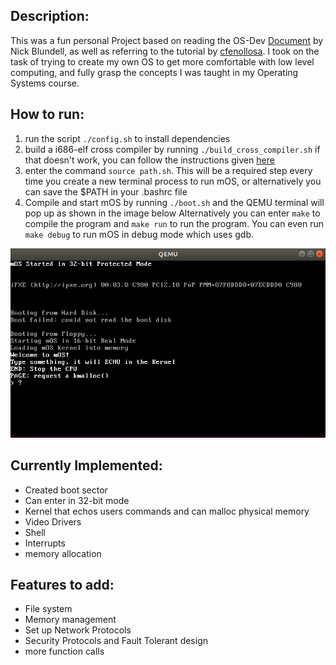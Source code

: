 ## Description:
This was a fun personal Project based on reading the OS-Dev [Document](http://www.cs.bham.ac.uk/~exr/lectures/opsys/10_11/lectures/os-dev.pdf) by Nick Blundell, as well as referring to the tutorial by [cfenollosa](https://github.com/cfenollosa/os-tutorial). I took on the task of trying to create my own OS to get more comfortable with low level computing, and fully grasp the concepts I was taught in my Operating Systems course.


## How to run:
1. run the script `./config.sh` to install dependencies
2. build a i686-elf cross compiler by running `./build_cross_compiler.sh`
if that doesn't work, you can follow the instructions given [here](https://wiki.osdev.org/GCC_Cross-Compiler#Preparing_for_the_build)
3. enter the command `source path.sh`. This will be a required step every time you create a new terminal process to run mOS, or alternatively you can save the $PATH in your .bashrc file
4. Compile and start mOS by running `./boot.sh` and the QEMU terminal will pop up as shown in the image below
Alternatively you can enter `make` to compile the program and `make run` to run the program. You can even run `make debug` to run mOS in debug mode which uses gdb.

<img src="https://github.com/TheBroMoe/mOS/blob/master/docs/images/mOS.png"></img>
## Currently Implemented:
* Created boot sector
* Can enter in 32-bit mode
* Kernel that echos users commands and can malloc physical memory
* Video Drivers
* Shell
* Interrupts
* memory allocation


## Features to add:
* File system
* Memory management
* Set up Network Protocols
* Security Protocols and Fault Tolerant design
* more function calls
